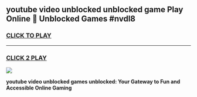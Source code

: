 
## youtube video unblocked unblocked game Play Online 👋 Unblocked Games #nvdl8
<h3>
<a href="https://premium.freeplayer.one?title=youtube_video_unblocked&ref=21F">CLICK TO PLAY</a></h3>
<hr>

<h3>
<a href="https://premium.freeplayer.one?title=youtube_video_unblocked&ref=21F">CLICK 2 PLAY</a>
  
</h3>

<a href="https://premium.freeplayer.one?title=youtube_video_unblocked&ref=21F/"><img src="https://clearcache.store/games.png"></a>


**youtube video unblocked games unblocked: Your Gateway to Fun and Accessible Online Gaming**
